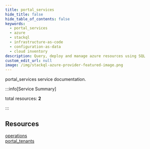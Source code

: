 ```yaml
---
title: portal_services
hide_title: false
hide_table_of_contents: false
keywords:
  - portal_services
  - azure
  - stackql
  - infrastructure-as-code
  - configuration-as-data
  - cloud inventory
description: Query, deploy and manage azure resources using SQL
custom_edit_url: null
image: /img/stackql-azure-provider-featured-image.png
---
```


portal_services service documentation.

:::info[Service Summary]

total resources: __2__  

:::

## Resources
<div class="row">
<div class="providerDocColumn">
<a href="/services/portal_services/operations/">operations</a>
</div>
<div class="providerDocColumn">
<a href="/services/portal_services/portal_tenants/">portal_tenants</a>
</div>
</div>